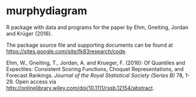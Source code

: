 # murphydiagram

R package with data and programs for the paper by Ehm, Gneiting, Jordan and Krüger (2016). 

The package source file and supporting documents can be found at <https://sites.google.com/site/fk83research/code>. 

Ehm, W., Gneiting, T., Jordan, A. and Krueger, F. (2016): Of Quantiles and Expectiles: Consistent Scoring Functions, Choquet Representations, and Forecast Rankings. _Journal of the Royal Statistical Society (Series B)_ 78, 1-29. Open access via <http://onlinelibrary.wiley.com/doi/10.1111/rssb.12154/abstract>.